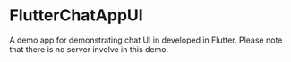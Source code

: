 # FlutterChatAppUI
A demo app for demonstrating chat UI in developed in Flutter. Please note that there is no server involve in this demo.
